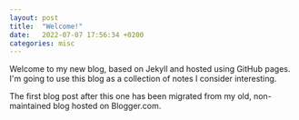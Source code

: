 ```yaml
---
layout: post
title:  "Welcome!"
date:   2022-07-07 17:56:34 +0200
categories: misc
---
```


Welcome to my new blog, based on Jekyll and hosted using GitHub pages. I'm going to use this blog as a collection of notes I consider interesting.

The first blog post after this one has been migrated from my old, non-maintained blog hosted on Blogger.com. 
